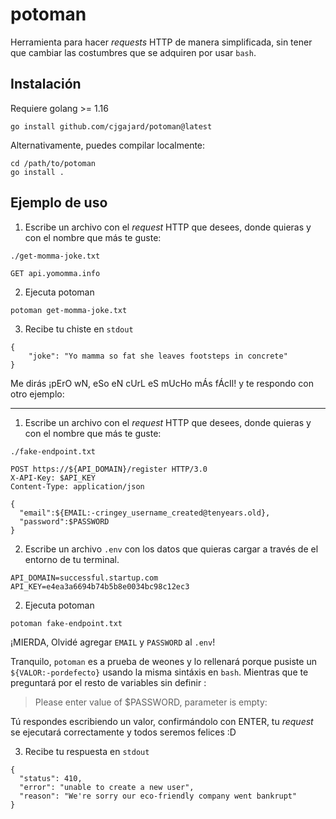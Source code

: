 # potoman

Herramienta para hacer _requests_ HTTP de manera simplificada, sin tener que
cambiar las costumbres que se adquiren por usar `bash`.

## Instalación

Requiere golang >= 1.16

```
go install github.com/cjgajard/potoman@latest
```

Alternativamente, puedes compilar localmente:

```
cd /path/to/potoman
go install .
```

## Ejemplo de uso

1. Escribe un archivo con el _request_ HTTP que desees, donde quieras y con el
   nombre que más te guste:

`./get-momma-joke.txt`
```
GET api.yomomma.info
```

2. Ejecuta potoman

```
potoman get-momma-joke.txt
```

3. Recibe tu chiste en `stdout`

```
{
    "joke": "Yo mamma so fat she leaves footsteps in concrete"
}
```

Me dirás ¡pErO wN, eSo eN cUrL eS mUcHo mÁs fÁcIl! y te respondo con otro
ejemplo:

---

1. Escribe un archivo con el _request_ HTTP que desees, donde quieras y con el
   nombre que más te guste:

`./fake-endpoint.txt`
```
POST https://${API_DOMAIN}/register HTTP/3.0
X-API-Key: $API_KEY
Content-Type: application/json

{
  "email":${EMAIL:-cringey_username_created@tenyears.old},
  "password":$PASSWORD
}
```

2. Escribe un archivo `.env` con los datos que quieras cargar a través de
   el entorno de tu terminal.

```
API_DOMAIN=successful.startup.com
API_KEY=e4ea3a6694b74b5b8e0034bc98c12ec3
```

2. Ejecuta potoman

```
potoman fake-endpoint.txt
```

¡MIERDA, Olvidé agregar `EMAIL` y `PASSWORD` al `.env`!

Tranquilo, `potoman` es a prueba de weones y lo rellenará porque pusiste un
`${VALOR:-pordefecto}` usando la misma sintáxis en `bash`. Mientras que te
preguntará por el resto de variables sin definir :

>
> Please enter value of $PASSWORD, parameter is empty: 
>

Tú respondes escribiendo un valor, confirmándolo con ENTER, tu _request_ se
ejecutará correctamente y todos seremos felices :D

3. Recibe tu respuesta en `stdout`

```
{
  "status": 410,
  "error": "unable to create a new user",
  "reason": "We're sorry our eco-friendly company went bankrupt"
}
```
